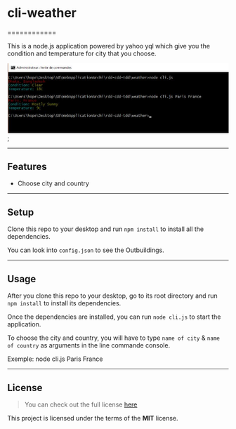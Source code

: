 # cli-weather
============

This is a node.js application powered by yahoo yql which give you the condition and temperature for city that you choose.

![CLI Preview](images/execute.JPG);

---

## Features
- Choose city and country

---

## Setup
Clone this repo to your desktop and run `npm install` to install all the dependencies.

You can look into `config.json` to see the Outbuildings.

---

## Usage
After you clone this repo to your desktop, go to its root directory and run `npm install` to install its dependencies.

Once the dependencies are installed, you can run  `node cli.js` to start the application.

To choose the city and country, you will have to type `name of city` & `name of country` as arguments in the line commande console.

Exemple: node cli.js Paris France

---

## License
>You can check out the full license [here](https://github.com/IgorAntun/node-chat/blob/master/LICENSE)

This project is licensed under the terms of the **MIT** license.